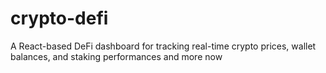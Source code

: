 # crypto-defi
A React-based DeFi dashboard for tracking real-time crypto prices, wallet balances, and staking performances and more now
